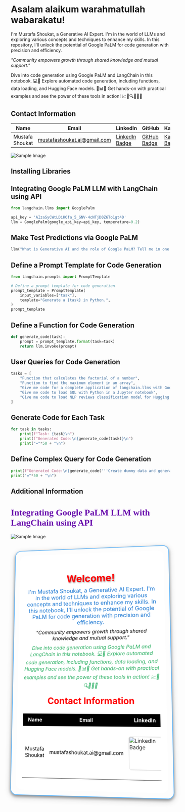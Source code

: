 
# Asalam alaikum warahmatullah wabarakatu!

I'm Mustafa Shoukat, a Generative AI Expert. I'm in the world of LLMs and exploring various concepts and techniques to enhance my skills. In this repository, I'll unlock the potential of Google PaLM for code generation with precision and efficiency.

_"Community empowers growth through shared knowledge and mutual support."_

Dive into code generation using Google PaLM and LangChain in this notebook. 💻🔧 Explore automated code generation, including functions, data loading, and Hugging Face models. 🤖📊✨ Get hands-on with practical examples and see the power of these tools in action! 📈📝🔍🌟💬💡

## Contact Information

| Name           | Email                          | LinkedIn | GitHub                  | Kaggle                   | LeetCode                  |
|----------------|--------------------------------|----------|-------------------------|--------------------------|---------------------------|
| Mustafa Shoukat | mustafashoukat.ai@gmail.com    | [LinkedIn Badge](https://www.linkedin.com/in/mustafashoukat/) | [GitHub Badge](https://github.com/Mustafa-Shoukat1) | [Kaggle Badge](https://www.kaggle.com/mustafashoukat) | [LeetCode Badge](https://leetcode.com/u/MustafaShoukat/) |


![Sample Image](https://i.ytimg.com/vi/R6WNU28MgQ0/maxresdefault.jpg)
## Installing Libraries



## Integrating Google PaLM LLM with LangChain using API



```python
from langchain.llms import GooglePalm

api_key = 'AIzaSyCWtLDiKOfa_5_GNV-4cNTjD0Z6To1gt40'
llm = GooglePalm(google_api_key=api_key, temperature=0.2)
```

## Make Test Predictions via Google PaLM

```python
llm("What is Generative AI and the role of Google PaLM? Tell me in one line.")
```

## Define a Prompt Template for Code Generation

```python
from langchain.prompts import PromptTemplate

# Define a prompt template for code generation
prompt_template = PromptTemplate(
    input_variables=["task"],
    template="Generate a {task} in Python.",
)
prompt_template
```

## Define a Function for Code Generation

```python
def generate_code(task):
    prompt = prompt_template.format(task=task)
    return llm.invoke(prompt)
```

## User Queries for Code Generation

```python
tasks = [
    "Function that calculates the factorial of a number",
    "Function to find the maximum element in an array",
    "Give me code for a complete application of langchain.llms with Google PaLM code generation application",
    "Give me code to load SQL with Python in a Jupyter notebook",
    "Give me code to load NLP reviews classification model for Hugging Face"
]
```

## Generate Code for Each Task

```python
for task in tasks:
    print(f"Task: {task}\n")
    print(f"Generated Code:\n{generate_code(task)}\n")
    print("="*50 + "\n")
```

## Define Complex Query for Code Generation

```python
print(f"Generated Code:\n{generate_code('''Create dummy data and generate code to load a sentiment analysis model from the Hugging Face pipeline using a simple model. Provide the complete code for a Kaggle kernel.''')}\n")
print("="*50 + "\n")
```

## Additional Information

<h1 style="color: #6a0dad; font-family: 'Times New Roman', Times, serif;">Integrating Google PaLM LLM with LangChain using API</h1>

![Sample Image](https://th.bing.com/th/id/OIP.HMwi10r0TW11pUc-9yZEeQHaE8?rs=1&pid=ImgDetMain)

<div style="position: relative; text-align: center; background-image: url('https://th.bing.com/th/id/OIP.FhY2jL9E3OtyWAmmT_fFaAHaDt?w=341&h=175&c=7&r=0&o=5&dpr=1.5&pid=1.7'); background-size: cover; background-position: center; border-radius: 20px; border: 2px solid #64B5F6; padding: 15px; box-shadow: 0px 4px 8px rgba(0, 0, 0, 0.4), 0px 6px 20px rgba(0, 0, 0, 0.19); transform: perspective(1000px) rotateX(5deg) rotateY(-5deg); transition: transform 0.5s ease-in-out;">
    <div style="position: relative; z-index: 1; background-color: rgba(255, 255, 255, 0.9); backdrop-filter: blur(10px); border-radius: 20px; padding: 20px;">
        <h1 style="color: red; text-shadow: 2px 2px 4px rgba(0, 0, 0, 0.4); font-weight: bold; margin-bottom: 10px; font-size: 32px;">Welcome!</h1>
        <p style="color: #1976D2; font-size: 18px; margin: 10px 0;">
            I'm Mustafa Shoukat, a Generative AI Expert. I'm in the world of LLMs and exploring various concepts and techniques to enhance my skills. In this notebook, I'll unlock the potential of Google PaLM for code generation with precision and efficiency.
        </p>
        <p style="color: #000000; font-size: 16px; font-style: italic; margin: 10px 0;">
            "Community empowers growth through shared knowledge and mutual support."
        </p>
        <p style="color: #27AE60; font-size: 16px; font-style: italic; margin: 10px 0;">
            Dive into code generation using Google PaLM and LangChain in this notebook. 💻🔧 Explore automated code generation, including functions, data loading, and Hugging Face models. 🤖📊✨ Get hands-on with practical examples and see the power of these tools in action! 📈📝🔍🌟💬💡
        </p>
        <h2 style="color: red; margin-top: 15px; font-size: 28px;">Contact Information</h2>
        <table style="width: 100%; margin-top: 15px; border-collapse: collapse;">
            <tr style="background-color: #000000; color: #ffffff;">
                <th style="padding: 8px; border-bottom: 2px solid #000000;">Name</th>
                <th style="padding: 8px; border-bottom: 2px solid #000000;">Email</th>
                <th style="padding: 8px; border-bottom: 2px solid #000000;">LinkedIn</th>
                <th style="padding: 8px; border-bottom: 2px solid #000000;">GitHub</th>
                <th style="padding: 8px; border-bottom: 2px solid #000000;">Kaggle</th>
                <th style="padding: 8px; border-bottom: 2px solid #000000;">LeetCode</th>
            </tr>
            <tr style="background-color: #FFFFFF; color: #000000;">
                <td style="padding: 8px;">Mustafa Shoukat</td>
                <td style="padding: 8px;">mustafashoukat.ai@gmail.com</td>
                <td style="padding: 8px;">
                    <a href="https://www.linkedin.com/in/mustafashoukat/" target="_blank">
                        <img src="https://img.shields.io/badge/LinkedIn-0e76a8.svg?style=for-the-badge&logo=LinkedIn&logoColor=white" alt="LinkedIn Badge" style="border-radius: 5px; width: 100px;">
                    </a>
                </td>
                <td style="padding: 8px;">
                    <a href="https://github.com/Mustafa-Shoukat1" target="_blank">
                        <img src="https://img.shields.io/badge/GitHub-171515.svg?style=for-the-badge&logo=GitHub&logoColor=white" alt="GitHub Badge" style="border-radius: 5px; width: 100px;">
                    </a>
                </td>
                <td style="padding: 8px;">
                    <a href="https://www.kaggle.com/mustafashoukat" target="_blank">
                        <img src="https://img.shields.io/badge/Kaggle-20beff.svg?style=for-the-badge&logo=Kaggle&logoColor=white" alt="Kaggle Badge" style="border-radius: 5px; width: 100px;">
                    </a>
                </td>
                <td style="padding: 8px;">
                    <a href="https://leetcode.com/u/MustafaShoukat/" target="_blank">
                        <img src="https://img.sh


[Code Gen App | Google PaLM & LangChain 🚀💻](https://www.kaggle.com/code/mustafashoukat/code-gen-app-google-palm-langchain/edit)

